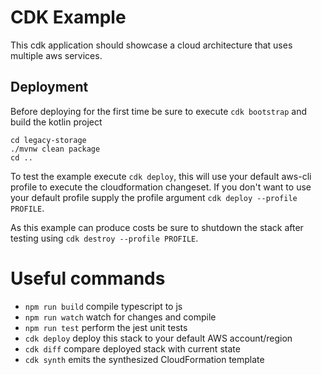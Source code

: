 # CDK Example
This cdk application should showcase a cloud architecture that uses multiple aws services.

## Deployment
Before deploying for the first time be sure to execute `cdk bootstrap` and build the kotlin project 
```
cd legacy-storage
./mvnw clean package
cd ..
```

To test the example execute `cdk deploy`, this will use your default aws-cli profile to execute the cloudformation changeset.
If you don't want to use your default profile supply the profile argument `cdk deploy --profile PROFILE`.

As this example can produce costs be sure to shutdown the stack after testing using `cdk destroy --profile PROFILE`.


# Useful commands

 * `npm run build`   compile typescript to js
 * `npm run watch`   watch for changes and compile
 * `npm run test`    perform the jest unit tests
 * `cdk deploy`      deploy this stack to your default AWS account/region
 * `cdk diff`        compare deployed stack with current state
 * `cdk synth`       emits the synthesized CloudFormation template
